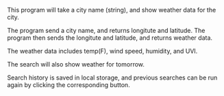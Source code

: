 This program will take a city name (string), and show weather data for the city.

The program send a city name, and returns longitute and latitude. The program then sends the longitute and latitude, and returns weather data.

The weather data includes temp(F), wind speed, humidity, and UVI.

The search will also show weather for tomorrow.

Search history is saved in local storage, and previous searches can be run again by clicking the corresponding button.

